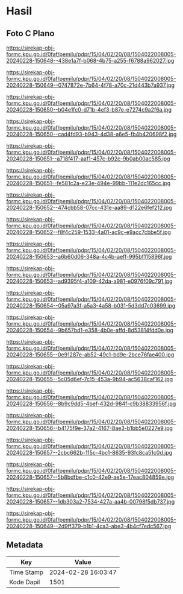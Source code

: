 # Hasil

## Foto C Plano

https://sirekap-obj-formc.kpu.go.id/0faf/pemilu/pdpr/15/04/02/20/08/1504022008005-20240228-150648--438e1a7f-b068-4b75-a255-f6788a962027.jpg

https://sirekap-obj-formc.kpu.go.id/0faf/pemilu/pdpr/15/04/02/20/08/1504022008005-20240228-150649--0747872e-7b64-4f78-a70c-21d443b7a937.jpg

https://sirekap-obj-formc.kpu.go.id/0faf/pemilu/pdpr/15/04/02/20/08/1504022008005-20240228-150650--b04e1fc0-d71b-4ef3-b87e-e7274c9a2f6a.jpg

https://sirekap-obj-formc.kpu.go.id/0faf/pemilu/pdpr/15/04/02/20/08/1504022008005-20240228-150650--cad4fd93-b943-4d38-a6e5-fb4b420698f2.jpg

https://sirekap-obj-formc.kpu.go.id/0faf/pemilu/pdpr/15/04/02/20/08/1504022008005-20240228-150651--a718f417-aaf1-457c-b92c-9b0ab00ac585.jpg

https://sirekap-obj-formc.kpu.go.id/0faf/pemilu/pdpr/15/04/02/20/08/1504022008005-20240228-150651--fe581c2a-e23e-494e-99bb-111e2dc165cc.jpg

https://sirekap-obj-formc.kpu.go.id/0faf/pemilu/pdpr/15/04/02/20/08/1504022008005-20240228-150652--474cbb58-07cc-431e-aa89-d122e6fef212.jpg

https://sirekap-obj-formc.kpu.go.id/0faf/pemilu/pdpr/15/04/02/20/08/1504022008005-20240228-150652--f8f4c259-1533-4a01-ac9c-e9acc7cbbe5f.jpg

https://sirekap-obj-formc.kpu.go.id/0faf/pemilu/pdpr/15/04/02/20/08/1504022008005-20240228-150653--a6b60d06-348a-4c4b-aeff-995bf115896f.jpg

https://sirekap-obj-formc.kpu.go.id/0faf/pemilu/pdpr/15/04/02/20/08/1504022008005-20240228-150653--ad9395f4-a109-42da-a981-e0976f09c791.jpg

https://sirekap-obj-formc.kpu.go.id/0faf/pemilu/pdpr/15/04/02/20/08/1504022008005-20240228-150654--05a97a3f-a5a3-4a58-b031-5d3dd7c03699.jpg

https://sirekap-obj-formc.kpu.go.id/0faf/pemilu/pdpr/15/04/02/20/08/1504022008005-20240228-150654--9b657bd1-e358-4b0e-affd-8d53814fdd0e.jpg

https://sirekap-obj-formc.kpu.go.id/0faf/pemilu/pdpr/15/04/02/20/08/1504022008005-20240228-150655--0e91287e-ab52-49c1-bd9e-2bce76fae400.jpg

https://sirekap-obj-formc.kpu.go.id/0faf/pemilu/pdpr/15/04/02/20/08/1504022008005-20240228-150655--5c05d6ef-7c15-453a-9b94-ac5638caf162.jpg

https://sirekap-obj-formc.kpu.go.id/0faf/pemilu/pdpr/15/04/02/20/08/1504022008005-20240228-150656--8b9c9dd5-4bef-432d-984f-c9b38833956f.jpg

https://sirekap-obj-formc.kpu.go.id/0faf/pemilu/pdpr/15/04/02/20/08/1504022008005-20240228-150656--b4175f9e-37a2-4167-8ae3-b1bb5e0227e9.jpg

https://sirekap-obj-formc.kpu.go.id/0faf/pemilu/pdpr/15/04/02/20/08/1504022008005-20240228-150657--2cbc662b-115c-4bc1-8635-93fc8ca51c0d.jpg

https://sirekap-obj-formc.kpu.go.id/0faf/pemilu/pdpr/15/04/02/20/08/1504022008005-20240228-150657--5b8bdfbe-c1c0-42e9-ae5e-17eac804859e.jpg

https://sirekap-obj-formc.kpu.go.id/0faf/pemilu/pdpr/15/04/02/20/08/1504022008005-20240228-150657--1db303a2-7534-427a-aa4b-00798f5db737.jpg

https://sirekap-obj-formc.kpu.go.id/0faf/pemilu/pdpr/15/04/02/20/08/1504022008005-20240228-150649--2d9ff379-b1b1-4ca3-abe3-4b4cf7edc567.jpg


## Metadata

| Key        | Value               |
| ---------- | ------------------- |
| Time Stamp | 2024-02-28 16:03:47 |
| Kode Dapil | 1501                |



